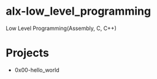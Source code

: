 # alx-low_level_programming
Low Level Programming(Assembly, C, C++)

# Projects
* 0x00-hello_world

